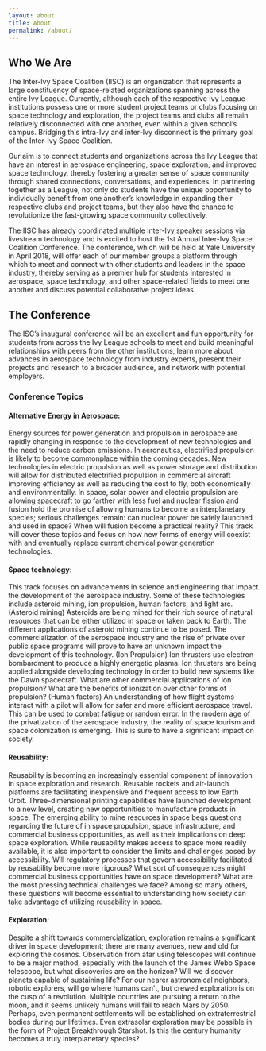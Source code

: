 ```yaml
---
layout: about
title: About
permalink: /about/
---
```


## Who We Are
The Inter-Ivy Space Coalition (IISC) is an organization that represents a large constituency of space-related organizations spanning across the entire Ivy League.  Currently, although each of the respective Ivy League institutions possess one or more student project teams or clubs focusing on space technology and exploration, the project teams and clubs all remain relatively disconnected with one another, even within a given school’s campus.  Bridging this intra-Ivy and inter-Ivy disconnect is the primary goal of the Inter-Ivy Space Coalition.  

Our aim is to connect students and organizations across the Ivy League that have an interest in aerospace engineering, space exploration, and improved space technology, thereby fostering a greater sense of space community through shared connections, conversations, and experiences. In partnering together as a League, not only do students have the unique opportunity to individually benefit from one another’s knowledge in expanding their respective clubs and project teams, but they also have the chance to revolutionize the fast-growing space community collectively.

The IISC has already coordinated multiple inter-Ivy speaker sessions via livestream technology and is excited to host the 1st Annual Inter-Ivy Space Coalition Conference.  The conference, which will be held at Yale University in April 2018, will offer each of our member groups a platform through which to meet and connect with other students and leaders in the space industry, thereby serving as a premier hub for students interested in aerospace, space technology, and other space-related fields to meet one another and discuss potential collaborative project ideas.  


## The Conference

The ISC’s inaugural conference will be an excellent and fun opportunity for students from across the Ivy League schools to meet and build meaningful relationships with peers from the other institutions, learn more about advances in aerospace technology from industry experts, present their projects and research to a broader audience, and network with potential employers.

### Conference Topics

#### Alternative Energy in Aerospace:
Energy sources for power generation and propulsion in aerospace are rapidly changing in response to the development of new technologies and the need to reduce carbon emissions. In aeronautics, electrified propulsion is likely to become commonplace within the coming decades. New technologies in  electric propulsion as well as power storage and distribution will allow for distributed electrified propulsion in commercial aircraft improving efficiency as well as reducing the cost to fly, both economically and environmentally. In space, solar power and electric propulsion are allowing spacecraft to go farther with less fuel and nuclear fission and fusion hold the promise of allowing humans to become an interplanetary species; serious challenges remain: can nuclear power be safely launched and used in space? When will fusion become a practical reality? This track will cover these topics and focus on how new forms of energy will coexist with and eventually replace current chemical power generation technologies.


#### Space technology:
This track focuses on advancements in science and engineering that impact the development of the aerospace industry. Some of these technologies include asteroid mining, ion propulsion, human factors, and light arc. (Asteroid mining) Asteroids are being mined for their rich source of natural resources that can be either utilized in space or taken back to Earth. The different applications of asteroid mining continue to be posed. The commercialization of the aerospace industry and the rise of private over public space programs will prove to have an unknown impact the development of this technology. (Ion Propulsion) Ion thrusters use electron bombardment to produce a highly energetic plasma. Ion thrusters are being applied alongside developing technology in order to build new systems like the Dawn spacecraft. What are other commercial applications of ion propulsion? What are the benefits of ionization over other forms of propulsion? (Human factors) An understanding of how flight systems interact with a pilot will allow for safer and more efficient aerospace travel. This can be used to combat fatigue or random error. In the modern age of the privatization of the aerospace industry, the reality of space tourism and space colonization is emerging. This is sure to have a significant impact on society. 

#### Reusability:
Reusability is becoming an increasingly essential component of innovation in space exploration and research. Reusable rockets and air-launch platforms are facilitating inexpensive and frequent access to low Earth Orbit. Three-dimensional printing capabilities have launched development to a new level, creating new opportunities to manufacture products in space. The emerging ability to mine resources in space begs questions regarding the future of in space propulsion, space infrastructure, and commercial business opportunities, as well as their implications on deep space exploration. While reusability makes access to space more readily available, it is also important to consider the limits and challenges posed by accessibility. Will regulatory processes that govern accessibility facilitated by reusability become more rigorous? What sort of consequences might commercial business opportunities have on space development? What are the most pressing technical challenges we face? Among so many others, these questions will become essential to understanding how society can take advantage of utilizing reusability in space. 

#### Exploration:
Despite a shift towards commercialization, exploration remains a significant driver in space development; there are many avenues, new and old for exploring the cosmos. Observation from afar using telescopes will continue to be a major method, especially with the launch of the James Webb Space telescope, but what discoveries are on the horizon? Will we discover planets capable of sustaining life? For our nearer astronomical neighbors, robotic explorers, will go where humans can’t, but crewed exploration is on the cusp of a revolution. Multiple countries are pursuing a return to the moon, and it seems unlikely humans will fail to reach Mars by 2050. Perhaps, even permanent settlements will be established on extraterrestrial bodies during our lifetimes. Even extrasolar exploration may be possible in the form of Project Breakthrough Starshot. Is this the century humanity becomes a truly interplanetary species?





